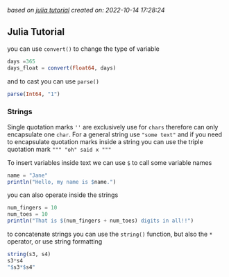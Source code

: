 *based on [julia tutorial][1]*
*created on: 2022-10-14 17:28:24*

## Julia Tutorial

you can use `convert()` to change the type of variable 

```julia
days =365
days_float = convert(Float64, days)
```
and to cast you can use `parse()`

```julia
parse(Int64, "1") 
```
### Strings 

Single quotation marks `''` are exclusively use for `chars` therefore can only encapsulate one `char`. For a general string use `"some text"` and if you need to encapsulate quotation marks inside a string you can use the triple quotation mark `""" "oh" said x """`

To insert variables inside text we can use `$` to call some variable names

```julia
name = "Jane"
println("Hello, my name is $name.")
```
you can also operate inside the strings 

```julia
num_fingers = 10
num_toes = 10
println("That is $(num_fingers + num_toes) digits in all!!")
```
to concatenate strings you can use the `string()` function, but also the `*` operator, or use string formatting 

```julia
string(s3, s4)
s3*s4
"$s3*$s4"
```



[//]: <> (References)
[1]: <https://juliaacademy.com/courses/enrolled/375479>

[//]: # (Some snippets)
[//]: # (add an image <img src="" style='height:400px;'>)
